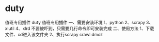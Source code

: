 # duty
值班专用插件
duty
值班专用插件
一、需要安装环境 1、python 2、scrapy 3、xlutil 4、xlrd 不要被吓到，只需要几行命令即可安装完成
二、使用方法 1、下载文件、cd进入该文件夹 2、执行scrapy crawl dmoz
